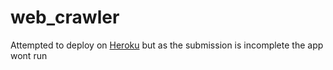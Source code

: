 # web_crawler

Attempted to deploy on [Heroku](https://crawler-gale.herokuapp.com/) but as the submission is incomplete the app wont run
